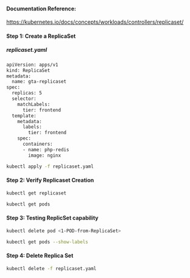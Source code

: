 #### Documentation Reference:

https://kubernetes.io/docs/concepts/workloads/controllers/replicaset/

#### Step 1: Create a ReplicaSet

##### replicaset.yaml 
```sh
apiVersion: apps/v1
kind: ReplicaSet
metadata:
  name: gta-replicaset
spec:
  replicas: 5
  selector:
    matchLabels:
      tier: frontend
  template:
    metadata:
      labels:
        tier: frontend
    spec:
      containers:
      - name: php-redis
        image: nginx
```
```sh
kubectl apply -f replicaset.yaml 
```
#### Step 2: Verify Replicaset Creation
```sh
kubectl get replicaset

kubectl get pods
```

#### Step 3: Testing ReplicSet capability
```sh
kubectl delete pod <1-POD-from-ReplicaSet>

kubectl get pods --show-labels
```

#### Step 4: Delete Replica Set
```sh
kubectl delete -f replicaset.yaml 
```